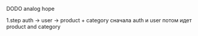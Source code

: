 DODO analog hope 

1.step 
  auth -> user -> product + category 
  сначала auth и user потом идет product and category 